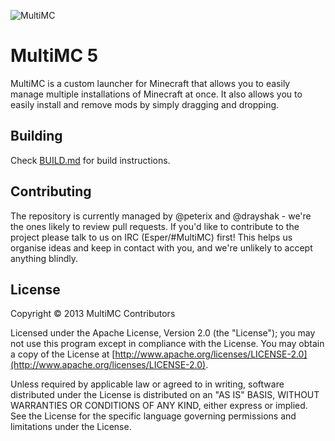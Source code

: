 ![MultiMC](http://i.imgur.com/QJXbz.png)

MultiMC 5
=========

MultiMC is a custom launcher for Minecraft that allows you to easily manage multiple installations of Minecraft at once. It also allows you to easily install and remove mods by simply dragging and dropping.

## Building
Check [BUILD.md](BUILD.md) for build instructions.

## Contributing
The repository is currently managed by @peterix and @drayshak - we're the ones likely to review pull requests. If you'd like to contribute to the project please talk to us on IRC (Esper/#MultiMC) first! This helps us organise ideas and keep in contact with you, and we're unlikely to accept anything blindly.

## License
Copyright &copy; 2013 MultiMC Contributors

Licensed under the Apache License, Version 2.0 (the "License"); you may not use this program except in compliance with the License. You may obtain a copy of the License at [http://www.apache.org/licenses/LICENSE-2.0](http://www.apache.org/licenses/LICENSE-2.0).

Unless required by applicable law or agreed to in writing, software distributed under the License is distributed on an "AS IS" BASIS, WITHOUT WARRANTIES OR CONDITIONS OF ANY KIND, either express or implied. See the License for the specific language governing permissions and limitations under the License.
